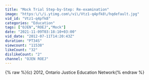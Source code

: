 ```yaml
---
title: "Mock Trial Step-by-Step: Re-examination"
image: "https:\/\/i.ytimg.com\/vi\/Vtz1-q4pfk8\/hqdefault.jpg"
vid_id: "Vtz1-q4pfk8"
categories: "Education"
tags: ["OJEN","ROEJ","Mock"]
date: "2021-11-09T03:18:10+03:00"
vid_date: "2012-07-11T14:20:43Z"
duration: "PT34S"
viewcount: "11538"
likeCount: "32"
dislikeCount: "2"
channel: "OJEN ROEJ"
---
```

{% raw %}(c) 2012, Ontario Justice Education Network{% endraw %}
